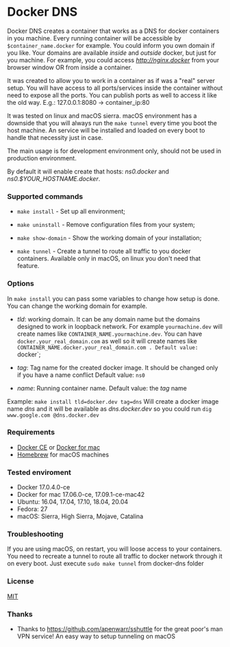# Docker DNS

Docker DNS creates a container that works as a DNS for docker containers in you machine. Every running container will be accessible by `$container_name.docker` for example. You could inform you own domain if you like. Your domains are available *inside* and *outside* docker, but just for you machine. For example, you could access *http://nginx.docker* from your browser window OR from inside a container.

It was created to allow you to work in a container as if was a "real" server setup. You will have access to all ports/services inside the container without need to expose all the ports. You can publish ports as well to access it like the old way. E.g.: 127.0.0.1:8080 -> container_ip:80

It was tested on linux and macOS sierra. macOS environment has a downside that you will always run the `make tunnel` every time you boot the host machine. An service will be installed and loaded on every boot to handle that necessity just in case.

The main usage is for development environment only, should not be used in production environment.

By default it will enable create that hosts: *ns0.docker* and *ns0.$YOUR_HOSTNAME.docker*.



### Supported commands
 - `make install` - Set up all environment;

 - `make uninstall` - Remove configuration files from your system;

 - `make show-domain` - Show the working domain of your installation;

 - `make tunnel` - Create a tunnel to route all traffic to you docker containers. Available only in macOS, on linux you don't need that feature.



### Options
In `make install` you can pass some variables to change how setup is done. You can change the working domain for example.
 - *tld*: working domain. It can be any domain name but the domains designed to work in loopback network. For example `yourmachine.dev` will create names like `CONTAINER_NAME.yourmachine.dev`. You can have `docker.your_real_domain.com` as well so it will create names like `CONTAINER_NAME.docker.your_real_domain.com . Default value: `docker`;

 - *tag*: Tag name for the created docker image. It should be changed only if you have a name conflict  Default value: `ns0`

 - *name*: Running container name. Default value: the *tag* name

Example:
     `make install tld=docker.dev tag=dns`
Will create a docker image name *dns* and it will be available as *dns.docker.dev* so you could run `dig www.google.com @dns.docker.dev`

### Requirements
 - [Docker CE](https://www.docker.com) or [Docker for mac](https://www.docker.com/docker-mac)
 - [Homebrew](https://brew.sh/) for macOS machines


### Tested enviroment
 - Docker 17.0.4.0-ce
 - Docker for mac 17.06.0-ce, 17.09.1-ce-mac42
 - Ubuntu: 16.04, 17.04, 17.10, 18.04, 20.04
 - Fedora: 27
 - macOS: Sierra, High Sierra, Mojave, Catalina



### Troubleshooting

If you are using macOS, on restart, you will loose access to your containers. You need to recreate a tunnel to route all traffic to docker network through it on every boot. Just execute `sudo make tunnel` from docker-dns folder


### License

[MIT](LICENSE.md)


### Thanks

- Thanks to https://github.com/apenwarr/sshuttle for the great poor's man VPN service! An easy way to setup tunneling on macOS
